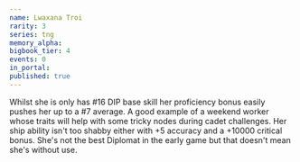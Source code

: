 ```yaml
---
name: Lwaxana Troi
rarity: 3
series: tng
memory_alpha:
bigbook_tier: 4
events: 0
in_portal:
published: true
---
```


Whilst she is only has #16 DIP base skill her proficiency bonus easily pushes her up to a #7 average. A good example of a weekend worker whose traits will help with some tricky nodes during cadet challenges. Her ship ability isn't too shabby either with +5 accuracy and a +10000 critical bonus. She's not the best Diplomat in the early game but that doesn't mean she's without use.

